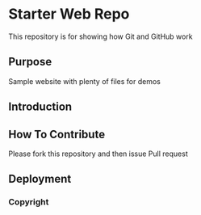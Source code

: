 # Starter Web Repo

This repository is for showing how Git and GitHub work

## Purpose

Sample website with plenty of files for demos

## Introduction

## How To Contribute
Please fork this repository and then issue Pull request

## Deployment

### Copyright